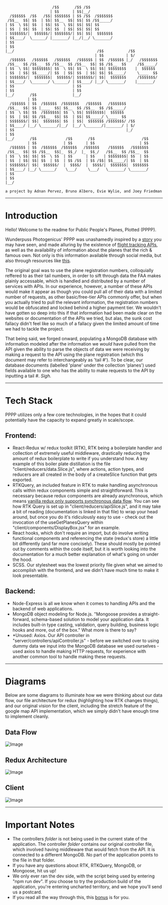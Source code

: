 ```
                     /$$       /$$ /$$          
                    | $$      | $$|__/          
  /$$$$$$  /$$   /$$| $$$$$$$ | $$ /$$  /$$$$$$$
 /$$__  $$| $$  | $$| $$__  $$| $$| $$ /$$_____/
| $$  \ $$| $$  | $$| $$  \ $$| $$| $$| $$      
| $$  | $$| $$  | $$| $$  | $$| $$| $$| $$      
| $$$$$$$/|  $$$$$$/| $$$$$$$/| $$| $$|  $$$$$$$
| $$____/  \______/ |_______/ |__/|__/ \_______/
| $$                                            
| $$                                            
|__/                                     /$$           /$$          
                                        | $$          | $/          
  /$$$$$$   /$$$$$$   /$$$$$$   /$$$$$$ | $$  /$$$$$$ |_/   /$$$$$$$
 /$$__  $$ /$$__  $$ /$$__  $$ /$$__  $$| $$ /$$__  $$     /$$_____/
| $$  \ $$| $$$$$$$$| $$  \ $$| $$  \ $$| $$| $$$$$$$$    |  $$$$$$ 
| $$  | $$| $$_____/| $$  | $$| $$  | $$| $$| $$_____/     \____  $$
| $$$$$$$/|  $$$$$$$|  $$$$$$/| $$$$$$$/| $$|  $$$$$$$     /$$$$$$$/
| $$____/  \_______/ \______/ | $$____/ |__/ \_______/    |_______/ 
| $$                          | $$                                  
| $$                          | $$                                  
|__/       /$$                |__/                  
          | $$                                            
  /$$$$$$ | $$  /$$$$$$  /$$$$$$$   /$$$$$$   /$$$$$$$    
 /$$__  $$| $$ |____  $$| $$__  $$ /$$__  $$ /$$_____/    
| $$  \ $$| $$  /$$$$$$$| $$  \ $$| $$$$$$$$|  $$$$$$     
| $$  | $$| $$ /$$__  $$| $$  | $$| $$_____/ \____  $$    
| $$$$$$$/| $$|  $$$$$$$| $$  | $$|  $$$$$$$ /$$$$$$$/ /$$
| $$____/ |__/ \_______/|__/  |__/ \_______/|_______/ | $/
| $$                                                  |_/ 
| $$                                                      
|__/       /$$             /$$       /$$                     /$$
          | $$            | $$      | $$                    | $$
  /$$$$$$ | $$  /$$$$$$  /$$$$$$   /$$$$$$    /$$$$$$   /$$$$$$$
 /$$__  $$| $$ /$$__  $$|_  $$_/  |_  $$_/   /$$__  $$ /$$__  $$
| $$  \ $$| $$| $$  \ $$  | $$      | $$    | $$$$$$$$| $$  | $$
| $$  | $$| $$| $$  | $$  | $$ /$$  | $$ /$$| $$_____/| $$  | $$
| $$$$$$$/| $$|  $$$$$$/  |  $$$$/  |  $$$$/|  $$$$$$$|  $$$$$$$
| $$____/ |__/ \______/    \___/     \___/   \_______/ \_______/
| $$                                                            
| $$                                                            
|__/                                                            

a project by Adnan Pervez, Bruno Albero, Evie Wylie, and Joey Friedman
```
--- 

# Introduction

Hello! Welcome to the readme for Public People's Planes, Plotted (PPPP).

Wunderpuss Photogenicus' PPPP was unashamedly inspired by a [story](https://www.protocol.com/elon-musk-flight-tracker) you may have seen, and made alluring by the existence of [flight tracking APIs](https://geekflare.com/flight-data-api/), as well as the availability of information about the planes that the rich & famous own. Not only is this information available through social media, but also through resources like [this](https://www.superyachtfan.com/private-jet/). 

The original goal was to use the plane registration numbers, colloquially reffered to as their tail numbers, in order to sift through data the FAA makes plainly accessable, which is handled and distributed by a number of services with APIs. In our experience, however, a number of these APIs would make it appear as though you could pull all of their data with a limited number of requests, as other basic/free-tier APIs commonly offer, but when you actually tried to pull the relevant information, the registration numbers would be obfuscated and locked behind a higher payment tier. We wouldn't have gotten so deep into this if that information had been made clear on the websites or documentation of the APIs we tried, but alas, the sunk cost fallacy didn't feel like so much of a fallacy given the limited amount of time we had to tackle the project. 

That being said, we forged onward, populating a MongoDB database with information modeled after the information we *would* have pulled from the API given the ability to parse the objects of data we were receiving by making a request to the API using the plane registration (which this document may refer to interchangeably as 'tail #'). To be clear, our database documents (labelled 'plane' under the collection 'planes') used fields available to one who has the ability to make requests to the API by inputting a tail #. *Sigh.*

--- 

# Tech Stack

PPPP utilizes only a few core technologies, in the hopes that it could potentially have the capacity to expand greatly in scale/scope.

## Frontend:
- React-Redux w/ redux toolkit (RTK), RTK being a boilerplate handler and collection of extremely useful middleware, drastically reducing the amount of redux boilerplate to write if you understand how. A key example of this boiler plate distillation is the file "client/reducers/data.Slice.js", where actions, action types, and reducers are all created in the body of a createSlice function that gets exported.
- RTKQuery, an included feature in RTK to make handling asynchronous calls within redux components simple and straightforward. This is necessary because redux components are already asynchronous, which means [vanilla redux only supports synchronous data flow](https://stackoverflow.com/questions/34570758/why-do-we-need-middleware-for-async-flow-in-redux/34599594#34599594). You can see how RTK Query is set up in "client/reducers/apiSlice.js", and it may take a bit of reading (documentation is linked in that file) to wrap your head around, but once you do it's ridiculously easy to use - check out the invocation of the useGetPlanesQuery within "client/components/DisplayBox.jsx" for an example. 
- React hooks, which don't require an import, but do involve writing functional components and referencing the state (redux's store) a little bit differently (and far more concisely). These should mostly be pointed out by comments within the code itself, but it is worth looking into the documentation for a much better explanation of what's going on under the hood. 
- SCSS. Our stylesheet was the lowest priority file given what we aimed to accomplish with the frontend, and we didn't have much time to make it look presentable. 

## Backend: 
- Node-Express is all we know when it comes to handling APIs and the backend of web applications.
- MongoDB object modeling for Node.js. "Mongoose provides a straight-forward, schema-based solution to model your application data. It includes built-in type casting, validation, query building, business logic hooks and more, out of the box." What more is there to say?
- *Unused: Axios. Our API controller in "server/controllers/apiController.js" - before we switched over to using dummy data we input into the MongoDB database we used ourselves - used axios to handle making HTTP requests, for experience with another common tool to handle making these requests.

--- 

# Diagrams

Below are some diagrams to illuminate how we were thinking about our data flow, our file architecture for redux (highlighting how RTK changes things), and our original vision for the client, including the stretch feature of the google map API implementation, which we simply didn't have enough time to implement cleanly.

## Data Flow
![Image](https://ibb.co/dmj3C7F)

## Redux Architecture
![Image](https://ibb.co/bB7tdpS)

## Client
![Image](https://ibb.co/PtqN6mb)

---

# Important Notes
- The controllers *folder* is not being used in the current state of the application. The controller *folder* contains our original controller file, which involved having middleware that would fetch from the API. It is connected to a different MongoDB. No part of the application points to the file in that folder.
- If you have any questions about RTK, RTKQuery, MongoDB, or Mongoose, hit us up!
- We only ever ran the dev side, with the script being used by entering "npm run dev". If you choose to try the production build of the application, you're entering uncharted territory, and we hope you'll send us a postcard.
- If you read all the way through this, this [bonus](https://youtu.be/baNp8bgOtok) is for you.